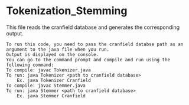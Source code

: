 # Tokenization_Stemming

This file reads the cranfield database and generates the corresponding output.




 	To run this code, you need to pass the cranfield databse path as an argument to the java file when you run.
	Output is displayed on the console.
	You can go to the command prompt and compile and run using the following command:
	To compile: javac Tokenizer.java
	To run: java Tokenizer <path to cranfield database>
		Ex. java Tokenizer Cranfield 
	To compile: javac Stemmer.java
	To run: java Stemmer <path to cranfield database>
		Ex. java Stemmer Cranfield 


